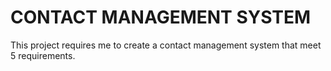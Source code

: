 # CONTACT MANAGEMENT SYSTEM

This project requires me to create a contact management system that meet 5 requirements. 
